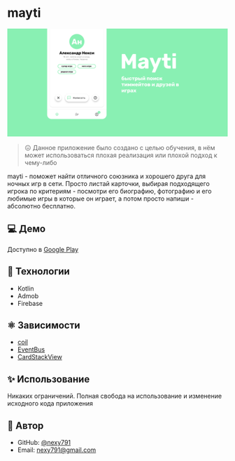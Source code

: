 # mayti

![информация](./intro.png)

> 😖 Данное приложение было создано с целью обучения, в нём может использоваться плохая реализация или плохой подход к чему-либо

 mayti - поможет найти отличного союзника и хорошего друга для ночных игр в сети. Просто листай карточки, выбирая подходящего игрока по критериям - посмотри его биографию, фотографию и его любимые игры в которые он играет, а потом просто напиши - абсолютно бесплатно.
 
## 💻 Демо

Доступно в [Google Play](https://play.google.com/store/apps/details?id=com.ribsky.mayti)

## 🤔 Технологии

* Kotlin
* Admob
* Firebase

## ⚛ Зависимости

* [coil](https://github.com/coil-kt/coil)
* [EventBus](https://github.com/greenrobot/EventBus)
* [CardStackView](https://github.com/yuyakaido/CardStackView)

## ✨ Использование

Никаких ограничений. Полная свобода на использование и изменение исходного кода приложения

## 🤠 Автор

* GitHub: [@nexy791](https://github.com/nexy791)
* Email: nexy791@gmail.com
